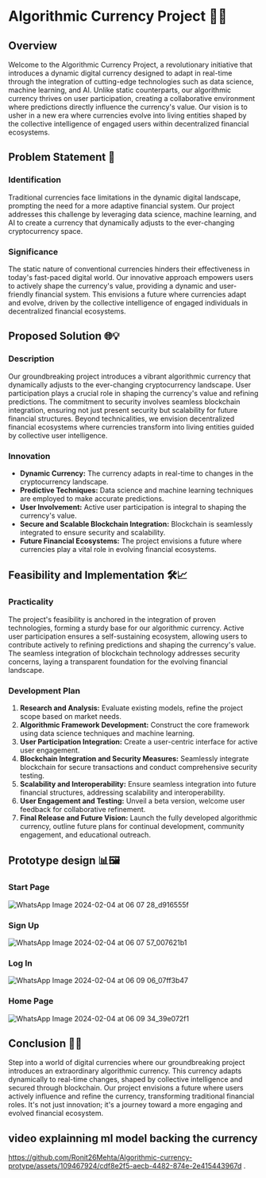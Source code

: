 # Algorithmic Currency Project 🚀💸

## Overview

Welcome to the Algorithmic Currency Project, a revolutionary initiative that introduces a dynamic digital currency designed to adapt in real-time through the integration of cutting-edge technologies such as data science, machine learning, and AI. Unlike static counterparts, our algorithmic currency thrives on user participation, creating a collaborative environment where predictions directly influence the currency's value. Our vision is to usher in a new era where currencies evolve into living entities shaped by the collective intelligence of engaged users within decentralized financial ecosystems.

## Problem Statement 🎯

### Identification

Traditional currencies face limitations in the dynamic digital landscape, prompting the need for a more adaptive financial system. Our project addresses this challenge by leveraging data science, machine learning, and AI to create a currency that dynamically adjusts to the ever-changing cryptocurrency space.

### Significance

The static nature of conventional currencies hinders their effectiveness in today's fast-paced digital world. Our innovative approach empowers users to actively shape the currency's value, providing a dynamic and user-friendly financial system. This envisions a future where currencies adapt and evolve, driven by the collective intelligence of engaged individuals in decentralized financial ecosystems.

## Proposed Solution 🌐💡

### Description

Our groundbreaking project introduces a vibrant algorithmic currency that dynamically adjusts to the ever-changing cryptocurrency landscape. User participation plays a crucial role in shaping the currency's value and refining predictions. The commitment to security involves seamless blockchain integration, ensuring not just present security but scalability for future financial structures. Beyond technicalities, we envision decentralized financial ecosystems where currencies transform into living entities guided by collective user intelligence.

### Innovation

- **Dynamic Currency:** The currency adapts in real-time to changes in the cryptocurrency landscape.
- **Predictive Techniques:** Data science and machine learning techniques are employed to make accurate predictions.
- **User Involvement:** Active user participation is integral to shaping the currency's value.
- **Secure and Scalable Blockchain Integration:** Blockchain is seamlessly integrated to ensure security and scalability.
- **Future Financial Ecosystems:** The project envisions a future where currencies play a vital role in evolving financial ecosystems.

## Feasibility and Implementation 🛠️📈

### Practicality

The project's feasibility is anchored in the integration of proven technologies, forming a sturdy base for our algorithmic currency. Active user participation ensures a self-sustaining ecosystem, allowing users to contribute actively to refining predictions and shaping the currency's value. The seamless integration of blockchain technology addresses security concerns, laying a transparent foundation for the evolving financial landscape.

### Development Plan

1. **Research and Analysis:** Evaluate existing models, refine the project scope based on market needs.
2. **Algorithmic Framework Development:** Construct the core framework using data science techniques and machine learning.
3. **User Participation Integration:** Create a user-centric interface for active user engagement.
4. **Blockchain Integration and Security Measures:** Seamlessly integrate blockchain for secure transactions and conduct comprehensive security testing.
5. **Scalability and Interoperability:** Ensure seamless integration into future financial structures, addressing scalability and interoperability.
6. **User Engagement and Testing:** Unveil a beta version, welcome user feedback for collaborative refinement.
7. **Final Release and Future Vision:** Launch the fully developed algorithmic currency, outline future plans for continual development, community engagement, and educational outreach.

## Prototype design 📊🖼️

### Start Page
![WhatsApp Image 2024-02-04 at 06 07 28_d916555f](https://github.com/Ronit26Mehta/Algorithmic-currency-protype/assets/109467924/9bda5f1a-f327-4d44-a5c7-1b849ade6e2a)


### Sign Up
![WhatsApp Image 2024-02-04 at 06 07 57_007621b1](https://github.com/Ronit26Mehta/Algorithmic-currency-protype/assets/109467924/bd13e507-066a-4770-a386-31742b21177b)


### Log In
![WhatsApp Image 2024-02-04 at 06 09 06_07ff3b47](https://github.com/Ronit26Mehta/Algorithmic-currency-protype/assets/109467924/38eb1bdd-93ef-4137-9938-d41d08fdfe61)

### Home Page
![WhatsApp Image 2024-02-04 at 06 09 34_39e072f1](https://github.com/Ronit26Mehta/Algorithmic-currency-protype/assets/109467924/da31f279-3c4f-4afb-81bb-a7e601015e34)


## Conclusion 🌈🚀

Step into a world of digital currencies where our groundbreaking project introduces an extraordinary algorithmic currency. This currency adapts dynamically to real-time changes, shaped by collective intelligence and secured through blockchain. Our project envisions a future where users actively influence and refine the currency, transforming traditional financial roles. It's not just innovation; it's a journey toward a more engaging and evolved financial ecosystem.


## video explainning ml model backing the currency


https://github.com/Ronit26Mehta/Algorithmic-currency-protype/assets/109467924/cdf8e2f5-aecb-4482-874e-2e415443967d
.


